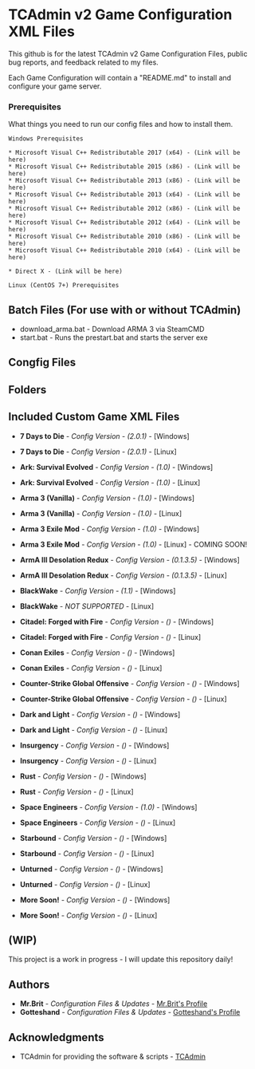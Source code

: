 # TCAdmin v2 Game Configuration XML Files

This github is for the latest TCAdmin v2 Game Configuration Files, public bug reports, and feedback related to my files.

Each Game Configuration will contain a "README.md" to install and configure your game server.

### Prerequisites

What things you need to run our config files and how to install them.

```
Windows Prerequisites

* Microsoft Visual C++ Redistributable 2017 (x64) - (Link will be here)
* Microsoft Visual C++ Redistributable 2015 (x86) - (Link will be here)
* Microsoft Visual C++ Redistributable 2013 (x86) - (Link will be here)
* Microsoft Visual C++ Redistributable 2013 (x64) - (Link will be here)
* Microsoft Visual C++ Redistributable 2012 (x86) - (Link will be here)
* Microsoft Visual C++ Redistributable 2012 (x64) - (Link will be here)
* Microsoft Visual C++ Redistributable 2010 (x86) - (Link will be here)
* Microsoft Visual C++ Redistributable 2010 (x64) - (Link will be here) 

* Direct X - (Link will be here)

```

```
Linux (CentOS 7+) Prerequisites
```

## Batch Files (For use with or without TCAdmin)

* download_arma.bat - Download ARMA 3 via SteamCMD
* start.bat - Runs the prestart.bat and starts the server exe

## Congfig Files

## Folders

## Included Custom Game XML Files

* **7 Days to Die** - *Config Version - (2.0.1)* - [Windows]
* **7 Days to Die** - *Config Version - (2.0.1)* - [Linux]

* **Ark: Survival Evolved** - *Config Version - (1.0)* - [Windows]
* **Ark: Survival Evolved** - *Config Version - (1.0)* - [Linux]

* **Arma 3 (Vanilla)** - *Config Version - (1.0)* - [Windows]
* **Arma 3 (Vanilla)** - *Config Version - (1.0)* - [Linux]

* **Arma 3 Exile Mod** - *Config Version - (1.0)* - [Windows]
* **Arma 3 Exile Mod** - *Config Version - (1.0)* - [Linux] - COMING SOON!

* **ArmA III Desolation Redux** - *Config Version - (0.1.3.5)* - [Windows]
* **ArmA III Desolation Redux** - *Config Version - (0.1.3.5)* - [Linux]

* **BlackWake** - *Config Version - (1.1)* - [Windows]
* **BlackWake** - *NOT SUPPORTED* - [Linux]

* **Citadel: Forged with Fire** - *Config Version - ()* - [Windows]
* **Citadel: Forged with Fire** - *Config Version - ()* - [Linux]

* **Conan Exiles** - *Config Version - ()* - [Windows]
* **Conan Exiles** - *Config Version - ()* - [Linux]

* **Counter-Strike Global Offensive** - *Config Version - ()* - [Windows]
* **Counter-Strike Global Offensive** - *Config Version - ()* - [Linux]

* **Dark and Light** - *Config Version - ()* - [Windows]
* **Dark and Light** - *Config Version - ()* - [Linux]

* **Insurgency** - *Config Version - ()* - [Windows]
* **Insurgency** - *Config Version - ()* - [Linux]

* **Rust** - *Config Version - ()* - [Windows]
* **Rust** - *Config Version - ()* - [Linux]

* **Space Engineers** - *Config Version - (1.0)* - [Windows]
* **Space Engineers** - *Config Version - ()* - [Linux]

* **Starbound** - *Config Version - ()* - [Windows]
* **Starbound** - *Config Version - ()* - [Linux]

* **Unturned** - *Config Version - ()* - [Windows]
* **Unturned** - *Config Version - ()* - [Linux]

* **More Soon!** - *Config Version - ()* - [Windows]
* **More Soon!** - *Config Version - ()* - [Linux]

## (WIP)

This project is a work in progress - I will update this repository daily!

## Authors

* **Mr.Brit** - *Configuration Files & Updates* - [Mr.Brit's Profile](http://clientforums.tcadmin.com/member.php?u=86032)
* **Gotteshand** - *Configuration Files & Updates* - [Gotteshand's Profile](http://clientforums.tcadmin.com/member.php?u=86850)

## Acknowledgments

* TCAdmin for providing the software & scripts - [TCAdmin](http://www.tcadmin.com/)